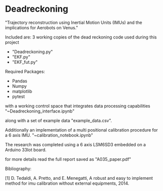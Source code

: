 # Deadreckoning
"Trajectory reconstruction using Inertial Motion Units (IMUs) and the implications for Aerobots on Venus."

Included are:
3 working copies of the dead reckoning code used during this project
- "Deadreckoning.py"
- "EKF.py"
- "EKF_fut.py"

Required Packages:
- Pandas
- Numpy
- matplotlib
- pytest

with a working control space that integrates data processing capabilities "~Deadreckoning_interface.ipynb"

along with a set of example data "example_data.csv".

Additionally an implementation of a multi positional calibration procedure for a 6 axis IMU. "~calibration_notebook.ipynb"

The research was completed using a 6 axis LSM6SD3 embedded on a Arduino 33Iot board.

for more details read the full report saved as "A035_paper.pdf"


Bibliography:

[1] D. Tedaldi, A. Pretto, and E. Menegatti, A robust and easy to implement method for imu calibration without external equipments, 2014.
